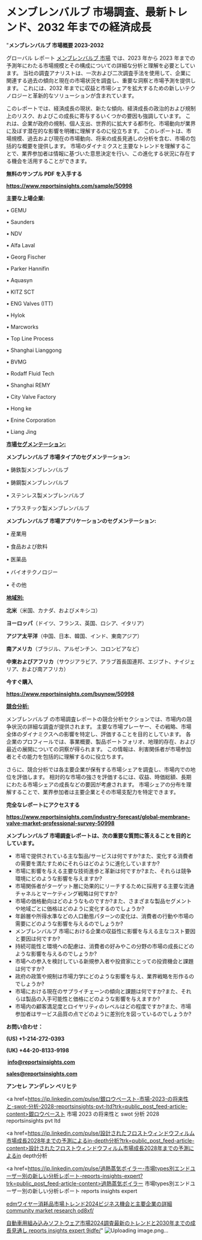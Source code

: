 # メンブレンバルブ 市場調査、最新トレンド、2032 年までの経済成長

"<strong>メンブレンバルブ 市場概要 2023-2032</strong>

グローバル レポート <a href=https://www.reportsinsights.com/sample/50998>メンブレンバルブ 市場</a> では、2023 年から 2023 年までの予測年にわたる市場規模とその構成についての詳細な分析と理解を必要としています。 当社の調査アナリストは、一次および二次調査手法を使用して、企業に関連する過去の傾向と現在の市場状況を調査し、重要な洞察と市場予測を提供します。 これには、2032 年までに収益と市場シェアを拡大​​するための新しいテクノロジーと革新的なソリューションが含まれています。

このレポートでは、経済成長の現状、新たな傾向、経済成長の政治的および規制上のリスク、およびこの成長に寄与するいくつかの要因も強調しています。 これは、企業が政府の規制、個人支出、世界的に拡大する都市化、市場動向が業界に及ぼす潜在的な影響を明確に理解するのに役立ちます。 このレポートは、市場規模、過去および現在の市場動向、将来の成長見通しの分析を含む、市場の包括的な概要を提供します。 市場のダイナミクスと主要なトレンドを理解することで、業界参加者は情報に基づいた意思決定を行い、この進化する状況に存在する機会を活用することができます。

<strong><b>無料のサンプル PDF を入手する</b></strong>

<a href=https://www.reportsinsights.com/sample/50998><strong><u>https://www.reportsinsights.com/sample/50998</u></strong></a>

<strong>主要な上場企業:</strong>

• GEMU

• Saunders

• NDV

• Alfa Laval

• Georg Fischer

• Parker Hannifin

• Aquasyn

• KITZ SCT

• ENG Valves (ITT)

• Hylok

• Marcworks

• Top Line Process

• Shanghai Lianggong

• BVMG

• Rodaff Fluid Tech

• Shanghai REMY

• City Valve Factory

• Hong ke

• Enine Corporation

• Liang Jing

<strong><u>市場セグメンテーション</u></strong><strong><u>:</u></strong>

<strong>メンブレンバルブ 市場タイプのセグメンテーション:</strong>

• 鋳鉄製メンブレンバルブ

• 鋳鋼製メンブレンバルブ

• ステンレス製メンブレンバルブ

• プラスチック製メンブレンバルブ

<strong>メンブレンバルブ 市場アプリケーションのセグメンテーション:</strong>

• 産業用

• 食品および飲料

• 医薬品

• バイオテクノロジー

• その他

<strong><u>地域別</u></strong><strong><u>:</u></strong>

<strong>北米</strong>（米国、カナダ、およびメキシコ）

<strong>ヨーロッパ</strong>（ドイツ、フランス、英国、ロシア、イタリア）

<strong>アジア太平洋</strong>（中国、日本、韓国、インド、東南アジア）

<strong>南アメリカ</strong>（ブラジル、アルゼンチン、コロンビアなど）

<strong>中東およびアフリカ</strong>（サウジアラビア、アラブ首長国連邦、エジプト、ナイジェリア、および南アフリカ）

<strong>今すぐ購入</strong>

<a href=https://www.reportsinsights.com/buynow/50998><strong><u>https://www.reportsinsights.com/buynow/50998</u></strong></a>

<strong><u>競合分析:</u></strong>

メンブレンバルブ の市場調査レポートの競合分析セクションでは、市場内の競争状況の詳細な調査が提供されます。 主要な市場プレーヤー、その戦略、市場全体のダイナミクスへの影響を特定し、評価することを目的としています。 各企業のプロフィールでは、事業概要、製品ポートフォリオ、地理的存在、および最近の展開についての洞察が得られます。 この情報は、利害関係者が市場参加者とその能力を包括的に理解するのに役立ちます。

さらに、競合分析では各主要企業が保有する市場シェアを調査し、市場内での地位を評価します。 相対的な市場の強さを評価するには、収益、時価総額、長期にわたる市場シェアの成長などの要因が考慮されます。 市場シェアの分布を理解することで、業界参加者は主要企業とその市場支配力を特定できます。

<strong>完全なレポートにアクセスする</strong>

<a href=https://www.reportsinsights.com/industry-forecast/global-membrane-valve-market-professional-survey-50998><strong><u><b>https://www.reportsinsights.com/industry-forecast/global-membrane-valve-market-professional-survey-50998</b></u></strong></a>

<strong><b>メンブレンバルブ 市場調査レポートは、次の重要な質問に答えることを目的としています。</b></strong>
<ul>
  <li>市場で提供されている主な製品/サービスは何ですか?また、変化する消費者の需要を満たすためにそれらはどのように進化していますか?</li>
  <li>市場に影響を与える主要な技術進歩と革新は何ですか?また、それらは競争環境にどのような影響を与えますか?</li>
  <li>市場関係者がターゲット層に効果的にリーチするために採用する主要な流通チャネルとマーケティング戦略は何ですか?</li>
  <li>市場の価格動向はどのようなものですか?また、さまざまな製品セグメントや地域ごとに価格はどのように変化するのでしょうか?</li>
  <li>年齢層や所得水準などの人口動態パターンの変化は、消費者の行動や市場の需要にどのような影響を与えるのでしょうか?</li>
  <li>メンブレンバルブ 市場における企業の収益性に影響を与える主なコスト要因と要因は何ですか?</li>
  <li>持続可能性と環境への配慮は、消費者の好みやこの分野の市場の成長にどのような影響を与えるのでしょうか?</li>
  <li>市場への参入を検討している新規参入者や投資家にとっての投資機会と課題は何ですか?</li>
  <li>政府の政策や規制は市場力学にどのような影響を与え、業界戦略を形作るのでしょうか?</li>
  <li>市場における現在のサプライチェーンの傾向と課題は何ですか?また、それらは製品の入手可能性と価格にどのような影響を与えますか?</li>
  <li>市場内の顧客満足度とロイヤリティのレベルはどの程度ですか?また、市場参加者はサービス品質の点でどのように差別化を図っているのでしょうか?</li>
</ul>
<strong>お問い合わせ：</strong>

<strong>(US) +1-214-272-0393</strong>

<strong>(UK) +44-20-8133-9198</strong>

<strong> </strong><a href=info@reportsinsights.com><strong><u>info@reportsinsights.com</u></strong></a>

<a href=sales@reportsinsights.com><strong><u>sales@reportsinsights.com</u></strong></a>

<strong>アンセレ アンデレン ベリヒテ</strong>

<a href=https://jp.linkedin.com/pulse/銀ロウペースト-市場-2023-の将来性と-swot-分析-2028-reportsinsights-pvt-ltd?trk=public_post_feed-article-content>銀ロウペースト 市場 2023 の将来性と swot 分析 2028 reportsinsights pvt ltd</a>

<a href=https://jp.linkedin.com/pulse/設計されたフロストウィンドウフィルム市場成長2028年までの予測によるin-depth分析?trk=public_post_feed-article-content>設計されたフロストウィンドウフィルム市場成長2028年までの予測によるin depth分析</a>

<a href=https://jp.linkedin.com/pulse/過熱蒸気ボイラー-市場types別エンドユーザー別の新しい分析レポート-reports-insights-expert?trk=public_post_feed-article-content>過熱蒸気ボイラー 市場types別エンドユーザー別の新しい分析レポート reports insights expert</a>

<a href=https://www.linkedin.com/pulse/edmワイヤー消耗品市場トレンド2024ビジネス機会と主要企業の詳細-community-market-research-od8xf/>edmワイヤー消耗品市場トレンド2024ビジネス機会と主要企業の詳細 community market research od8xf/</a>

<a href=https://www.linkedin.com/pulse/自動車用組み込みソフトウェア市場2024調査最新のトレンドと2030年までの成長見通し-reports-insights-expert-9idfe/>自動車用組み込みソフトウェア市場2024調査最新のトレンドと2030年までの成長見通し reports insights expert 9idfe/</a>"
![Uploading image.png…]()
